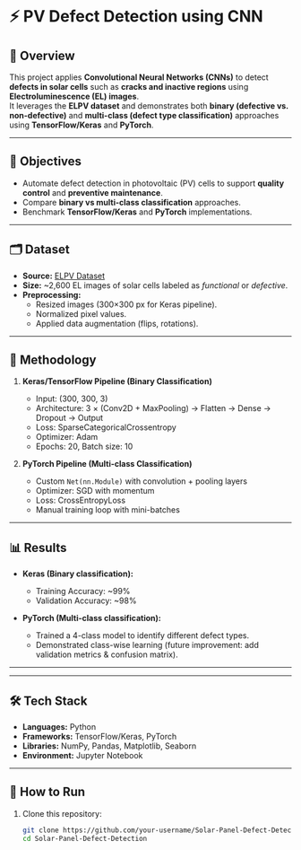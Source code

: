# ⚡ PV Defect Detection using CNN

## 📌 Overview
This project applies **Convolutional Neural Networks (CNNs)** to detect **defects in solar cells** such as **cracks and inactive regions** using **Electroluminescence (EL) images**.  
It leverages the **ELPV dataset** and demonstrates both **binary (defective vs. non-defective)** and **multi-class (defect type classification)** approaches using **TensorFlow/Keras** and **PyTorch**.

---

## 🎯 Objectives
- Automate defect detection in photovoltaic (PV) cells to support **quality control** and **preventive maintenance**.  
- Compare **binary vs multi-class classification** approaches.  
- Benchmark **TensorFlow/Keras** and **PyTorch** implementations.

---

## 🗂️ Dataset
- **Source:** [ELPV Dataset](https://github.com/zae-bayern/elpv-dataset)  
- **Size:** ~2,600 EL images of solar cells labeled as *functional* or *defective*.  
- **Preprocessing:**
  - Resized images (300×300 px for Keras pipeline).  
  - Normalized pixel values.  
  - Applied data augmentation (flips, rotations).  

---

## 🔧 Methodology
1. **Keras/TensorFlow Pipeline (Binary Classification)**
   - Input: (300, 300, 3)
   - Architecture: 3 × (Conv2D + MaxPooling) → Flatten → Dense → Dropout → Output
   - Loss: SparseCategoricalCrossentropy
   - Optimizer: Adam
   - Epochs: 20, Batch size: 10

2. **PyTorch Pipeline (Multi-class Classification)**
   - Custom `Net(nn.Module)` with convolution + pooling layers
   - Optimizer: SGD with momentum
   - Loss: CrossEntropyLoss
   - Manual training loop with mini-batches

---

## 📊 Results
- **Keras (Binary classification):**
  - Training Accuracy: ~99%  
  - Validation Accuracy: ~98%  

- **PyTorch (Multi-class classification):**
  - Trained a 4-class model to identify different defect types.  
  - Demonstrated class-wise learning (future improvement: add validation metrics & confusion matrix).  

---



---

## 🛠️ Tech Stack
- **Languages:** Python  
- **Frameworks:** TensorFlow/Keras, PyTorch  
- **Libraries:** NumPy, Pandas, Matplotlib, Seaborn  
- **Environment:** Jupyter Notebook  

---

## 🚀 How to Run
1. Clone this repository:
   ```bash
   git clone https://github.com/your-username/Solar-Panel-Defect-Detection.git
   cd Solar-Panel-Defect-Detection
